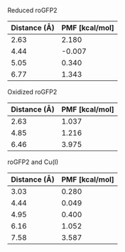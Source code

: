 Reduced roGFP2

| Distance (Å) | PMF [kcal/mol] |
|-----------|-----------|
| 2.63 | 2.180 |
| 4.44 | -0.007 |
| 5.05 | 0.340 |
| 6.77 | 1.343 |

Oxidized roGFP2

| Distance (Å) | PMF [kcal/mol] |
|-----------|-----------|
| 2.63 | 1.037 |
| 4.85 | 1.216 |
| 6.46 | 3.975 |

roGFP2 and Cu(I)

| Distance (Å) | PMF [kcal/mol] |
|-----------|-----------|
| 3.03 | 0.280 |
| 4.44 | 0.049 |
| 4.95 | 0.400 |
| 6.16 | 1.052 |
| 7.58 | 3.587 |
